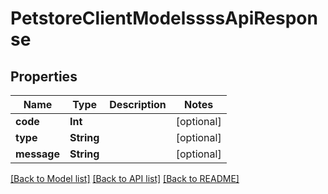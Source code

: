 # PetstoreClientModelssssApiResponse

## Properties
Name | Type | Description | Notes
------------ | ------------- | ------------- | -------------
**code** | **Int** |  | [optional] 
**type** | **String** |  | [optional] 
**message** | **String** |  | [optional] 

[[Back to Model list]](../README.md#documentation-for-models) [[Back to API list]](../README.md#documentation-for-api-endpoints) [[Back to README]](../README.md)


